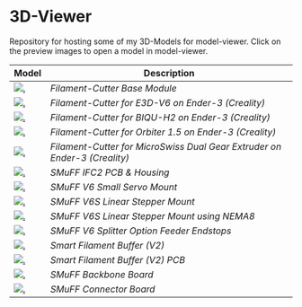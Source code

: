 # 3D-Viewer

Repository for hosting some of my 3D-Models for model-viewer. Click on the preview images to open a model in model-viewer.

| Model | Description |
|-------|-------------|
|[![.](/posters/FCBM.png)](https://technik-gegg.github.io/3D-Viewer/FCBM.html) | *Filament-Cutter Base Module* |
|[![.](posters/FCE3DV6.png)](https://technik-gegg.github.io/3D-Viewer/FCE3DV6.html)| *Filament-Cutter for E3D-V6 on Ender-3 (Creality)*|
|[![.](posters/FCBIQUH2.png)](https://technik-gegg.github.io/3D-Viewer/FCBIQUH2.html)|*Filament-Cutter for BIQU-H2 on Ender-3 (Creality)*|
|[![.](posters/FCORBITER.png)](https://technik-gegg.github.io/3D-Viewer/FCORBITER.html)|*Filament-Cutter for Orbiter 1.5 on Ender-3 (Creality)*|
|[![.](posters/FCMSWISS.png)](https://technik-gegg.github.io/3D-Viewer/FCMSWISS.html)|*Filament-Cutter for MicroSwiss Dual Gear Extruder on Ender-3 (Creality)*|
|[![.](posters/IFC2ESP32.png)](https://technik-gegg.github.io/3D-Viewer/IFC2ESP32.html)|*SMuFF IFC2 PCB & Housing*|
|[![.](posters/SCSMALL.png)](https://technik-gegg.github.io/3D-Viewer/SCSMALL.html)|*SMuFF V6 Small Servo Mount*|
|[![.](posters/V6S.png)](https://technik-gegg.github.io/3D-Viewer/V6S.html)|*SMuFF V6S Linear Stepper Mount*|
|[![.](posters/V6SNEMA8.png)](https://technik-gegg.github.io/3D-Viewer/V6SNEMA8.html)|*SMuFF V6S Linear Stepper Mount using NEMA8*|
|[![.](posters/FESPL.png)](https://technik-gegg.github.io/3D-Viewer/FESPL.html)|*SMuFF V6 Splitter Option Feeder Endstops*|
|[![.](posters/SFB2.png)](https://technik-gegg.github.io/3D-Viewer/SFB2.html)|*Smart Filament Buffer (V2)*|
|[![.](posters/SFB2-PCB.png)](https://technik-gegg.github.io/3D-Viewer/SFB2-PCB.html)|*Smart Filament Buffer (V2) PCB*|
|[![.](posters/BB.png)](https://technik-gegg.github.io/3D-Viewer/BB.html)|*SMuFF Backbone Board*|
|[![.](posters/CONNECTOR.png)](https://technik-gegg.github.io/3D-Viewer/CONNECTOR.html)|*SMuFF Connector Board*|
